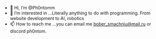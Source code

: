 - 👋 Hi, I’m @Ph0ntomm
- 👀 I’m interested in ...Literally anything to do with programming. From website development to AI, robotics
- 📫 How to reach me ...you can email me bober_smachniu@mail.ru or discord ph0ntom.

<!---
Ph0ntomm/Ph0ntomm is a ✨ special ✨ repository because its `README.md` (this file) appears on your GitHub profile.
You can click the Preview link to take a look at your changes.
--->
